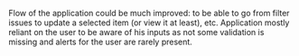 Flow of the application could be much improved: to be able to go from filter issues to update a selected item (or view it at least), etc. Application mostly reliant on the user to be aware of his inputs as not some validation is missing and alerts for the user are rarely present.
